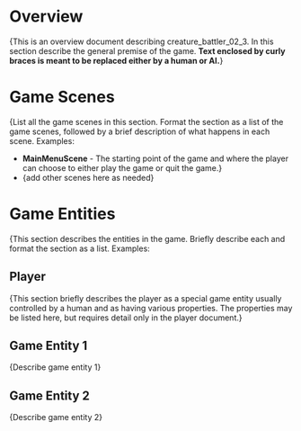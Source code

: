 # Overview

{This is an overview document describing creature_battler_02_3. In this section describe the general premise of the game. **Text enclosed by curly braces is meant to be replaced either by a human or AI.**}

# Game Scenes

{List all the game scenes in this section. Format the section as a list of the game scenes, followed by a brief description of what happens in each scene. Examples:

- **MainMenuScene** - The starting point of the game and where the player can choose to either play the game or quit the game.}
- {add other scenes here as needed}

# Game Entities
{This section describes the entities in the game. Briefly describe each and format the section as a list. Examples:

## Player

{This section briefly describes the player as a special game entity usually controlled by a human and as having various properties. The properties may be listed here, but requires detail only in the player document.}

## Game Entity 1

{Describe game entity 1}

## Game Entity 2

{Describe game entity 2}
